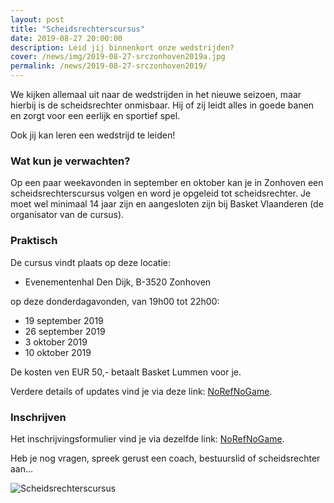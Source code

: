 ```yaml
---
layout: post
title: "Scheidsrechterscursus"
date: 2019-08-27 20:00:00
description: Leid jij binnenkort onze wedstrijden?
cover: /news/img/2019-08-27-srczonhoven2019a.jpg
permalink: /news/2019-08-27-srczonhoven2019/
---
```


We kijken allemaal uit naar de wedstrijden in het nieuwe seizoen, maar hierbij is de scheidsrechter onmisbaar. Hij of zij leidt alles in goede banen en zorgt voor een eerlijk en sportief spel.

Ook jij kan leren een wedstrijd te leiden!

### Wat kun je verwachten?

Op een paar weekavonden in september en oktober kan je in Zonhoven een scheidsrechterscursus volgen en word je opgeleid tot scheidsrechter. Je moet wel minimaal 14 jaar zijn en aangesloten zijn bij Basket Vlaanderen (de organisator van de cursus).

### Praktisch

De cursus vindt plaats op deze locatie:

- Evenementenhal Den Dijk, B-3520 Zonhoven

op deze donderdagavonden, van 19h00 tot 22h00:
- 19 september 2019
- 26 september 2019
- 3 oktober 2019
- 10 oktober 2019

De kosten ven EUR 50,- betaalt Basket Lummen voor je.

Verdere details of updates vind je via deze link: [NoRefNoGame](https://www.basketbal.vlaanderen/agenda/detail/scheidsrechterscursus-zonhoven).

### Inschrijven

Het inschrijvingsformulier vind je via dezelfde link: [NoRefNoGame](https://www.basketbal.vlaanderen/agenda/detail/scheidsrechterscursus-zonhoven).

Heb je nog vragen, spreek gerust een coach, bestuurslid of scheidsrechter aan...


![Scheidsrechterscursus](/news/img/2019-08-27-srczonhoven2019b.jpg)



